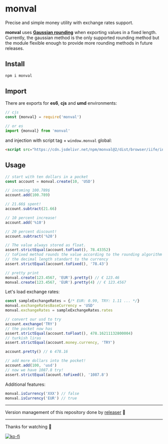 # monval
Precise and simple money utility with exchange rates support.

**monval** uses **[Gaussian rounding](https://en.wikipedia.org/wiki/Rounding#Round_half_to_even)** when exporting values in a fixed length. Currently, the gaussian method is the only supported rounding method but the module flexible enough to provide more rounding methods in future releases.

## Install
```sh
npm i monval
```

## Import
There are exports for **es6**, **cjs** and **umd** environments:
```js
// cjs
const {monval} = require('monval')

// or es
import {monval} from 'monval'
```
and injection with script tag + `window.monval` global:
```html
<script src="https://cdn.jsdelivr.net/npm/monval@2/dist/browser/iife/index.js" type="text/javascript"></script>
```

## Usage
```js
// start with ten dollars in a pocket
const account = monval.create(10, 'USD')

// incoming 100.789$
account.add(100.789)

// 21.66$ spent!
account.subtract(21.66)

// 10 percent increase!
account.add('%10')

// 20 percent discount!
account.subtract('%20')

// The value always stored as float.
assert.strictEqual(account.toFloat(), 78.43352)
// toFixed method rounds the value according to the rounding algorithm and
// the decimal length standart to the currency
assert.strictEqual(account.toFixed(), '78.43')

// pretty print
monval.create(123.4567, 'EUR').pretty() // € 123.46
monval.create(123.4567, 'EUR').pretty(4) // € 123.4567
```
Let's load exchange rates:
```js
const sampleExchangeRates = {/* EUR: 0.99, TRY: 1.11 ... */}
monval.exchangeRatesBaseCurrency = 'USD'
monval.exchangeRates = sampleExchangeRates.rates

// convert our usd to try
account.exchange('TRY')
// the pocket now has
assert.strictEqual(account.toFloat(), 478.16211132800004)
// turkish liras
assert.strictEqual(account.money.currency, 'TRY')

account.pretty() // ₺ 478.16

// add more dollars into the pocket!
account.add(100, 'usd')
// now we have 1087.8 try!
assert.strictEqual(acount.toFixed(), '1087.8')
```
Additional features:
```js
monval.isCurrency('XXX') // false
monval.isCurrency('EUR') // true
```

---

Version management of this repository done by [releaser](https://github.com/muratgozel/node-releaser) 🚀

---

Thanks for watching 🐬

[![ko-fi](https://www.ko-fi.com/img/githubbutton_sm.svg)](https://ko-fi.com/F1F1RFO7)

